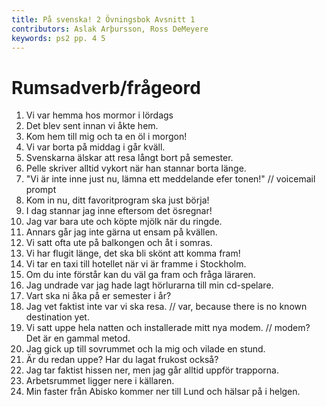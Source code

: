 ```yaml
---
title: På svenska! 2 Övningsbok Avsnitt 1
contributors: Aslak Arþursson, Ross DeMeyere
keywords: ps2 pp. 4 5
---
```


Rumsadverb/frågeord 
=================

1. Vi var hemma hos mormor i lördags
2. Det blev sent innan vi åkte hem.
3. Kom hem till mig och ta en öl i morgon!
4. Vi var borta på middag i går kväll.
5. Svenskarna älskar att resa långt bort på semester.
6. Pelle skriver alltid vykort när han stannar borta länge.
7. "Vi är inte inne just nu, lämna ett meddelande efer tonen!"  // voicemail prompt
8. Kom in nu, ditt favoritprogram ska just börja!
9. I dag stannar jag inne eftersom det ösregnar!
10. Jag var bara ute och köpte mjölk när du ringde.
11. Annars går jag inte gärna ut ensam på kvällen.
12. Vi satt ofta ute på balkongen och åt i somras.
13. Vi har flugit länge, det ska bli skönt att komma fram!
14. Vi tar en taxi till hotellet när vi är framme i Stockholm.
15. Om du inte förstår kan du väl ga fram och fråga läraren.
16. Jag undrade var jag hade lagt hörlurarna till min cd-spelare.
17. Vart ska ni åka på er semester i år?
18. Jag vet faktist inte var vi ska resa.   // var, because there is no known destination yet.
19. Vi satt uppe hela natten och installerade mitt nya modem.   // modem? Det är en gammal metod.
20. Jag gick up till sovrummet och la mig och vilade en stund.
21. Är du redan uppe? Har du lagat frukost också?
22. Jag tar faktist hissen ner, men jag går alltid uppför trapporna.
23. Arbetsrummet ligger nere i källaren.
24. Min faster från Abisko kommer ner till Lund och hälsar på i helgen.

<!-- 

översätt...

1. We were at mom's on Saturday.
2. It was late before we got home.
3. Come over to my house and have a beer tomorrow.
4. We were gone over dinner last night.
5. Swedes love to vacation far away over breaks.
6. Pelle always wrote postcards when he stays away for long.
7. "We are not in right now, please leave a message after the beep."
8. Come inside now, your favorite program has just started.
9. I am staying in today because it is pouring (rain).
10. I was just out buying milk when you called.
11. Otherwise, I don't prefer to go out by myself in the evening.  ???
12. We often sat out on the balcony and ate in the summer.
13. We have been flying a long time, it will be nice to arrive.
14. We will take a taxi to the hotel when we are in Stockholm.
15. If you don't understand you can, of course, go up and ask the teacher.
16. I wonder where I had put the headphones for my CD player.
17. Where should we go for vacation this year?
18. I really don't know where we should go on vacation.
19. We sat up the whole night and installed my new modem.
20. I went up to the bedroom and took a nap.
21. Are you already up? Have you made breakfast too?
22. I actually take the elevator down, but I always go up the stairs.
23. The workroom is in the basement.
24. My aunt from Abisko is coming down to Lund to visit for the weekend.

ny meningar
1. Haj då. Jag ska hem nu.
2. Jag kom tidig till slottet men när kom jag hit det var stängd.
3. Månförmörkelse borjar nu! Gå ut!
4. Jag stannade ute under hela månförmörkelse och jag såg den blodmånen också.
5. Freya gick in efter bara 10 minuter... ;)

Rumsadverb // adverbs of place
-----------------

Riktning → Befintlighet

(Where to → Where? → From Where?)
Vart? → Var? → Varifrån?

ut → ute → utifrån
in → inne → inifrån
upp(åt) → uppe → uppifrån
ner(åt) → nere → nerifrån
hem(åt) → hemma → hemifrån
bort → borta → bortifrån
fram(åt) → framme → framifrån
hit(åt) → här → härifån
dit(åt) → där → därifån

1. Rumsadverb som anger befintlighet står tillsammans med verb som: vara, finnas, sitta, stå, ligga och sova. Ex: ”Jag är hemma”. 

2. Rumsadverb som anger riktning står tillsammans med verb som: gå, åka, resa, köra, komma, flyga och flytta etc. Ex: ”Jag ska åka hem nu”.  

3. Det finns även rumsadverb som inte böjs. 

Fler rumsadverbial: Nära, Överallt, Någonstans, Ingenstans, Annanstans, Kvar 

  -->
  